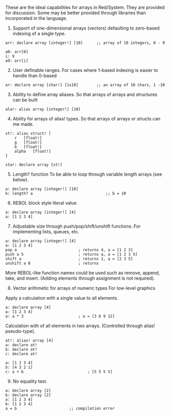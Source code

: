 These are the ideal capabilities for arrays in Red/System. They are provided for discussion. Some may be better provided through libraries than incorporated in the language.

1. Support of one-dimensional arrays (vectors) defaulting to zero-based indexing of a single type.
```
arr: declare array [integer!] [10]		;; array of 10 integers, 0 - 9

a0: arr[0]
i: 9
a9: arr[i]
```
2. User definable ranges.
For cases where 1-based indexing is easier to handle than 0-based
```
ar: declare array [char!] [1x10]		;; an array of 10 chars, 1 -10
```
3. Ability to define array aliases.
So that arrays of arrays and structures can be built
```
alar: alias array [integer!] [10] 

```
4. Ability for arrays of alias! types.
So that arrays of arrays or structs can me made.
```
st!: alias struct! [
	r	[float!]
	g	[float!]
	b	[float!]
	alpha	[float!]
]

star: declare array [st!]

```
5. Length? function
To be able to loop through variable length arrays (see below).
```
a: declare array [integer!] [10]
b: length? a								;; b = 10
```
6. REBOL block style literal value
```
a: declare array [integer!] [4]
a: [1 2 3 4]
```
7. Adjustable size through push/pop/shift/unshift functions. 
For implementing lists, queues, etc.
```
a: declare array [integer!] [4]
a: [1 2 3 4]
pop a							; returns 4, a = [1 2 3]
push a 5						; returns a, a = [1 2 3 5]
shift a							; returns 1, a = [2 3 5]
unshift a 0						; returns 
```
More REBOL-like function names could be used such as remove, append, take, and insert.
(Adding elements through assignment is not required).

8. Vector arithmetic for arrays of numeric types
For low-level graphics

Apply a calculation with a single value to all elements.
```
a: declare array [4]
a: [1 2 3 4]
a: a * 3						; a = [3 6 9 12]
```
Calculation with of all elements in two arrays. (Controlled through alias! pseudo-type).
```
at!: alias! array [4]
a: declare at!
b: declare at!
c: declare at!

a: [1 2 3 4]
b: [4 3 2 1]
c: a + b							; [5 5 5 5]
```
9. No equality test.
```
a: declare array [2]
b: declare array [2]
a: [1 2 3 4]
b: [1 2 3 4]
a = b						;; compilation error
``` 



